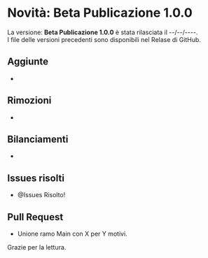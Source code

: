 # Novità: Beta Publicazione 1.0.0
La versione: **Beta Publicazione 1.0.0** è stata rilasciata il --/--/----.<br>
I file delle versioni precedenti sono disponibili nel Relase di GitHub.
## Aggiunte
- 
## Rimozioni
-
## Bilanciamenti
-
## Issues risolti
- @Issues Risolto!

## Pull Request
- Unione ramo Main con X per Y motivi.

Grazie per la lettura.